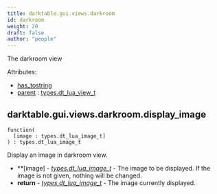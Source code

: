 ```yaml
---
title: darktable.gui.views.darkroom
id: darkroom
weight: 20
draft: false
author: "people"
---
```

The darkroom view

Attributes:
* [has_tostring](../Attributes#has_tostring)
* [parent](../Attributes#parent) : [types.dt_lua_view_t](../../types/dt_lua_view_t)

## darktable.gui.views.darkroom.display_image

```
function(
  [image : types.dt_lua_image_t]
) : types.dt_lua_image_t
```

Display an image in darkroom view.
* **\[image\] - _[types.dt_lua_image_t](../../../types/dt_lua_image_t)_ - The image to be displayed. If the image is not given, nothing will be changed.
* **return** - _[types.dt_lua_image_t](../../../types/dt_lua_image_t)_ - The image currently displayed.
